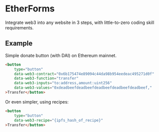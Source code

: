 # EtherForms

Integrate web3 into any website in 3 steps, with little-to-zero coding skill requirements.

## Example

Simple donate button (with DAI) on Ethereum mainnet.

```html
<button
    type="button"
    data-web3-contract="0x6b175474e89094c44da98b954eedeac495271d0f"
    data-web3-function="transfer"
    data-web3-inputs="to:address,amount:uint256"
    data-web3-values="0xdeadbeefdeadbeefdeadbeefdeadbeefdeadbeef,"
>Transfer</button>
```

Or even simpler, using recipes:


```html
<button
    type="button"
    data-web3-recipe="{ipfs_hash_of_recipe}"
>Transfer</button>
```
